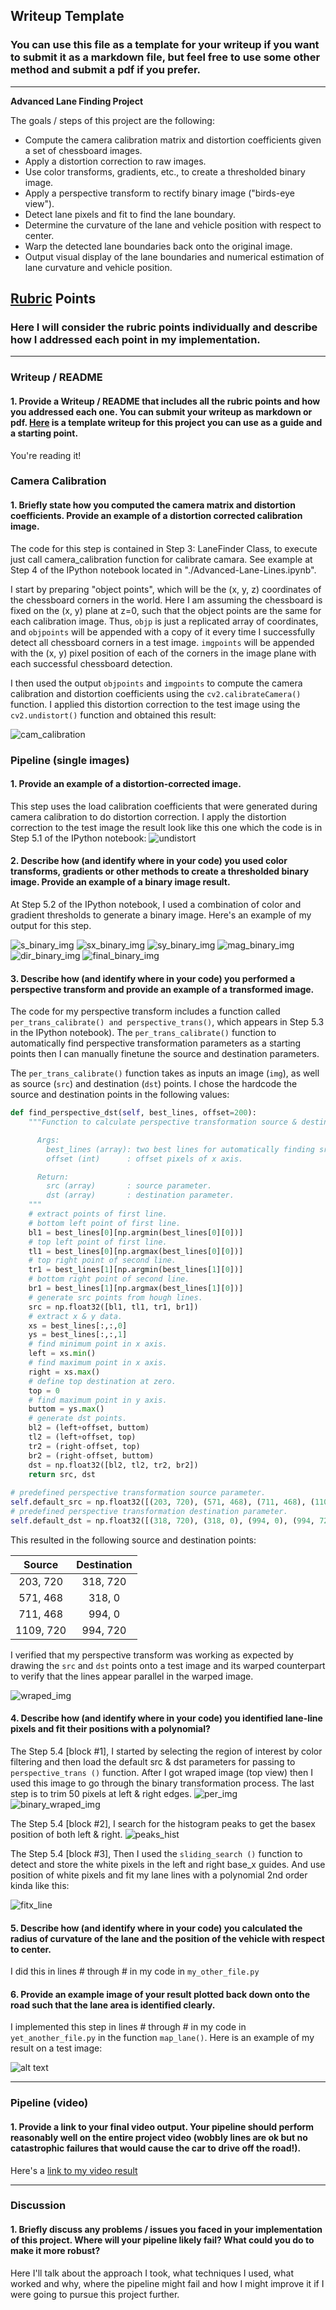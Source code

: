 ## Writeup Template

### You can use this file as a template for your writeup if you want to submit it as a markdown file, but feel free to use some other method and submit a pdf if you prefer.

---

**Advanced Lane Finding Project**

The goals / steps of this project are the following:

* Compute the camera calibration matrix and distortion coefficients given a set of chessboard images.
* Apply a distortion correction to raw images.
* Use color transforms, gradients, etc., to create a thresholded binary image.
* Apply a perspective transform to rectify binary image ("birds-eye view").
* Detect lane pixels and fit to find the lane boundary.
* Determine the curvature of the lane and vehicle position with respect to center.
* Warp the detected lane boundaries back onto the original image.
* Output visual display of the lane boundaries and numerical estimation of lane curvature and vehicle position.

[//]: # (Image References)

[image1]: ./examples/undistort_output.png "Undistorted"
[image2]: ./test_images/test1.jpg "Road Transformed"
[image3]: ./examples/binary_combo_example.jpg "Binary Example"
[image4]: ./examples/warped_straight_lines.jpg "Warp Example"
[image5]: ./examples/color_fit_lines.jpg "Fit Visual"
[image6]: ./examples/example_output.jpg "Output"
[video1]: ./project_video.mp4 "Video"

## [Rubric](https://review.udacity.com/#!/rubrics/571/view) Points

### Here I will consider the rubric points individually and describe how I addressed each point in my implementation.  

---

### Writeup / README

#### 1. Provide a Writeup / README that includes all the rubric points and how you addressed each one.  You can submit your writeup as markdown or pdf.  [Here](https://github.com/udacity/CarND-Advanced-Lane-Lines/blob/master/writeup_template.md) is a template writeup for this project you can use as a guide and a starting point.  

You're reading it!

### Camera Calibration

#### 1. Briefly state how you computed the camera matrix and distortion coefficients. Provide an example of a distortion corrected calibration image.

The code for this step is contained in Step 3: LaneFinder Class, to execute just call camera_calibration function for calibrate camara. See example at Step 4 of the IPython notebook located in "./Advanced-Lane-Lines.ipynb".

I start by preparing "object points", which will be the (x, y, z) coordinates of the chessboard corners in the world. Here I am assuming the chessboard is fixed on the (x, y) plane at z=0, such that the object points are the same for each calibration image.  Thus, `objp` is just a replicated array of coordinates, and `objpoints` will be appended with a copy of it every time I successfully detect all chessboard corners in a test image.  `imgpoints` will be appended with the (x, y) pixel position of each of the corners in the image plane with each successful chessboard detection.  

I then used the output `objpoints` and `imgpoints` to compute the camera calibration and distortion coefficients using the `cv2.calibrateCamera()` function.  I applied this distortion correction to the test image using the `cv2.undistort()` function and obtained this result: 

![cam_calibration](./images/cam_calibration.jpg)


### Pipeline (single images)

#### 1. Provide an example of a distortion-corrected image.

This step uses the load calibration coefficients that were generated during camera calibration to do distortion correction.
I apply the distortion correction to the test image the result look like this one which the code is in Step 5.1 of the IPython notebook:
![undistort](./images/undistort.jpg)

#### 2. Describe how (and identify where in your code) you used color transforms, gradients or other methods to create a thresholded binary image.  Provide an example of a binary image result.

At Step 5.2 of the IPython notebook, I used a combination of color and gradient thresholds to generate a binary image.  Here's an example of my output for this step.  

![s_binary_img](./images/s_binary_img.jpg)
![sx_binary_img](./images/sx_binary_img.jpg)
![sy_binary_img](./images/sy_binary_img.jpg)
![mag_binary_img](./images/mag_binary_img.jpg)
![dir_binary_img](./images/dir_binary_img.jpg)
![final_binary_img](./images/final_binary_img.jpg)

#### 3. Describe how (and identify where in your code) you performed a perspective transform and provide an example of a transformed image.

The code for my perspective transform includes a function called `per_trans_calibrate() and perspective_trans()`, which appears in Step 5.3 in the IPython notebook).  The `per_trans_calibrate()` function to automatically find perspective transformation parameters as a starting points then I can manually finetune the source and destination parameters.

The `per_trans_calibrate()` function takes as inputs an image (`img`), as well as source (`src`) and destination (`dst`) points. I chose the hardcode the source and destination points in the following values:

```python
def find_perspective_dst(self, best_lines, offset=200):
    """Function to calculate perspective transformation source & destination parameters.

      Args:
        best_lines (array): two best lines for automatically finding src & dst points.
        offset (int)      : offset pixels of x axis.

      Return:
        src (array)       : source parameter.
        dst (array)       : destination parameter.
    """    
    # extract points of first line.
    # bottom left point of first line.
    bl1 = best_lines[0][np.argmin(best_lines[0][0])]
    # top left point of first line.
    tl1 = best_lines[0][np.argmax(best_lines[0][0])]
    # top right point of second line.
    tr1 = best_lines[1][np.argmin(best_lines[1][0])]
    # bottom right point of second line.
    br1 = best_lines[1][np.argmax(best_lines[1][0])]
    # generate src points from hough lines.
    src = np.float32([bl1, tl1, tr1, br1])
    # extract x & y data.
    xs = best_lines[:,:,0]
    ys = best_lines[:,:,1]
    # find minimum point in x axis.
    left = xs.min()
    # find maximum point in x axis.
    right = xs.max()
    # define top destination at zero.
    top = 0
    # find maximum point in y axis.
    buttom = ys.max()
    # generate dst points.
    bl2 = (left+offset, buttom)
    tl2 = (left+offset, top)
    tr2 = (right-offset, top)
    br2 = (right-offset, buttom) 
    dst = np.float32([bl2, tl2, tr2, br2])
    return src, dst
        
# predefined perspective transformation source parameter.
self.default_src = np.float32([(203, 720), (571, 468), (711, 468), (1109, 720)])
# predefined perspective transformation destination parameter.
self.default_dst = np.float32([(318, 720), (318, 0), (994, 0), (994, 720)])
```

This resulted in the following source and destination points:

| Source        | Destination   | 
|:-------------:|:-------------:| 
| 203, 720      | 318, 720      | 
| 571, 468      | 318, 0        |
| 711, 468      | 994, 0        |
| 1109, 720     | 994, 720      |

I verified that my perspective transform was working as expected by drawing the `src` and `dst` points onto a test image and its warped counterpart to verify that the lines appear parallel in the warped image.

![wraped_img](./images/wraped_img.jpg)

#### 4. Describe how (and identify where in your code) you identified lane-line pixels and fit their positions with a polynomial?

The Step 5.4 [block #1], I started by selecting the region of interest by color filtering and then load the default src & dst parameters for passing to `perspective_trans ()` function. After I got  wraped image (top view) then I used this image to go through the binary transformation process. The last step is to  trim 50 pixels at left & right edges.
![per_img](./images/per_img.jpg)
![binary_wraped_img](./images/binary_wraped_img.jpg)

The Step 5.4 [block #2], I search for the histogram peaks to get the basex position of both left & right.
![peaks_hist](./images/peaks_hist.jpg)

The Step 5.4 [block #3], Then I used the `sliding_search ()` function to detect and store the white pixels in the left and right base_x guides. And use position of white pixels and fit my lane lines with a polynomial 2nd order kinda like this:

![fitx_line](./images/fitx_line.jpg)

#### 5. Describe how (and identify where in your code) you calculated the radius of curvature of the lane and the position of the vehicle with respect to center.

I did this in lines # through # in my code in `my_other_file.py`

#### 6. Provide an example image of your result plotted back down onto the road such that the lane area is identified clearly.

I implemented this step in lines # through # in my code in `yet_another_file.py` in the function `map_lane()`.  Here is an example of my result on a test image:

![alt text][image6]

---

### Pipeline (video)

#### 1. Provide a link to your final video output.  Your pipeline should perform reasonably well on the entire project video (wobbly lines are ok but no catastrophic failures that would cause the car to drive off the road!).

Here's a [link to my video result](./project_video.mp4)

---

### Discussion

#### 1. Briefly discuss any problems / issues you faced in your implementation of this project.  Where will your pipeline likely fail?  What could you do to make it more robust?

Here I'll talk about the approach I took, what techniques I used, what worked and why, where the pipeline might fail and how I might improve it if I were going to pursue this project further.  
